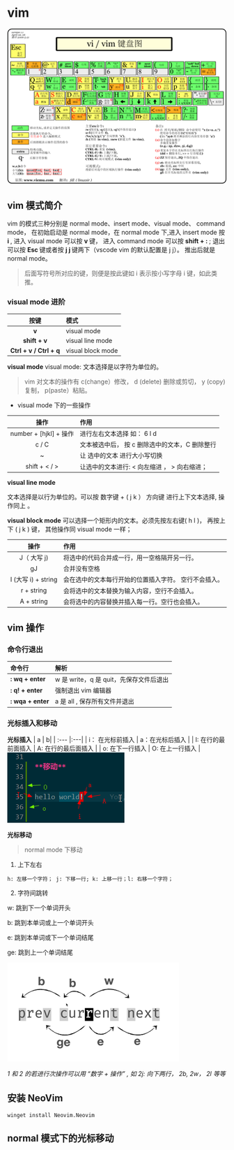 # vim

<img src="./vim-map.gif" />

## vim 模式简介

vim 的模式三种分别是 normal mode、insert mode、visual mode、 command mode， 在初始启动是 normal mode，在 normal mode 下,进入 insert mode 按 <b> i </b>, 进入 visual mode 可以按 <b> v </b> 键， 进入 command mode 可以按 <b> shift + : </b>; 退出可以按 <b> Esc </b> 键或者按 <b> j j </b> 键两下（vscode vim 的默认配置是 j j）。 推出后就是 normal mode。

> 后面写符号所对应的键，则便是按此键如 i 表示按小写字母 i 键，如此类推。

### visual mode 进阶

|          按键           | 模式              |
| :---------------------: | :---------------- |
|          **v**          | visual mode       |
|      **shift + v**      | visual line mode  |
| **Ctrl + v / Ctrl + q** | visual block mode |

**visual mode**
visual mode: 文本选择是以字符为单位的。

> vim 对文本的操作有 c(change）修改， d (delete) 删除或剪切， y (copy) 复制， p(paste）粘贴。

- visual mode 下的一些操作

|          操作          | 作用                                           |
| :--------------------: | :--------------------------------------------- |
| number + [hjkl] + 操作 | 进行左右文本选择 如： 6 l d                    |
|         c / C          | 文本被选中后， 按 c 删除选中的文本，C 删除整行 |
|           ~            | 让 选中的文本 进行大小写切换                   |
|     shift + < / >      | 让选中的文本进行: < 向左缩进 ， > 向右缩进；   |

**visual line mode**

文本选择是以行为单位的。可以按 数字键 + ( j k ） 方向键 进行上下文本选择, 操作同上 。

**visual block mode**
可以选择一个矩形内的文本。必须先按左右键( h l )， 再按上下 ( j k ) 键， 其他操作同 visual mode 一样；

|        操作         | 作用                                                  |
| :-----------------: | :---------------------------------------------------- |
|     J（ 大写 j)     | 将选中的代码合并成一行，用一空格隔开另一行。          |
|         gJ          | 合并没有空格                                          |
| I (大写 i) + string | 会在选中的文本每行开始的位置插入字符。 空行不会插入。 |
|     r + string      | 会将选中的文本替换为输入内容，空行不会插入。          |
|     A + string      | 会将选中的内容替换并插入每一行。空行也会插入。        |

## vim 操作

### 命令行退出

| 命令行                 | 解析                                    |
| :--------------------- | :-------------------------------------- |
| <b> : wq + enter</b>   | w 是 write，q 是 quit，先保存文件后退出 |
| <b> : q! + enter </b>  | 强制退出 vim 编辑器                     |
| <b> : wqa + enter </b> | a 是 all , 保存所有文件并退出           |

### 光标插入和移动

**光标插入**
| a | b|
| :--- |:---|
| i： 在光标前插入 | a：在光标后插入 |
| I: 在行的最前面插入 | A: 在行的最后面插入 |
| o: 在下一行插入 | O: 在上一行插入 |
<img src="./cursor.png" />

**光标移动**

> normal mode 下移动

1. 上下左右

```
h: 左移一个字符； j: 下移一行; k: 上移一行；l: 右移一个字符；
```

2. 字符间跳转

w: 跳到下一个单词开头

b: 跳到本单词或上一个单词开头

e: 跳到本单词或下一个单词结尾

ge: 跳到上一个单词结尾

<img src="./move.png" />

_1 和 2 的若进行次操作可以用 “数字 + 操作” , 如 2j: 向下两行， 2b, 2w， 2l 等等_

## 安装 NeoVim

    winget install Neovim.Neovim

## normal 模式下的光标移动
